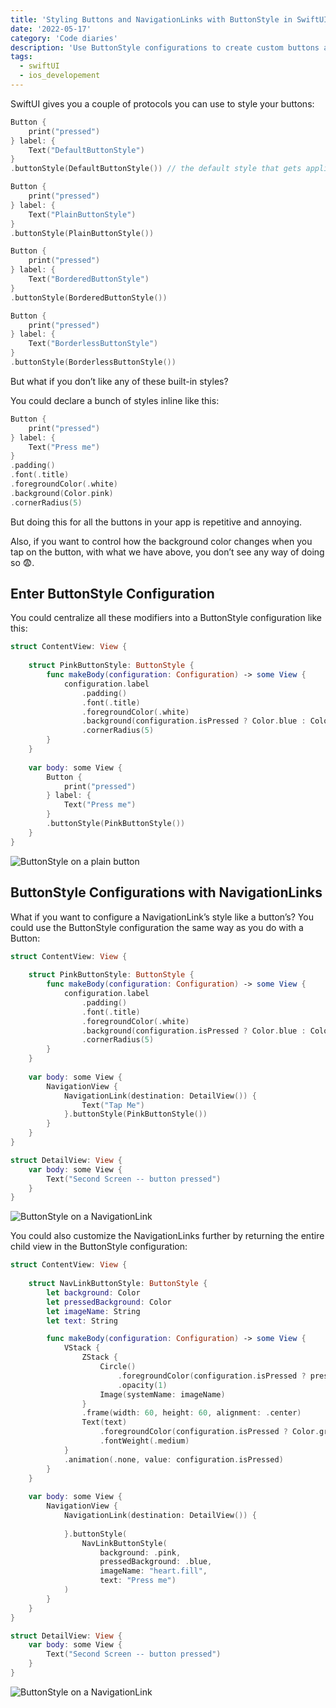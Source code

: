 ```yaml
---
title: 'Styling Buttons and NavigationLinks with ButtonStyle in SwiftUI'
date: '2022-05-17'
category: 'Code diaries'
description: 'Use ButtonStyle configurations to create custom buttons and NavigationLinks in your IOS app'
tags:
  - swiftUI
  - ios_developement
---
```

SwiftUI gives you a couple of protocols you can use to style your buttons:

```swift
Button {
    print("pressed")
} label: {
    Text("DefaultButtonStyle")
}
.buttonStyle(DefaultButtonStyle()) // the default style that gets applied 

Button {
    print("pressed")
} label: {
    Text("PlainButtonStyle")
}
.buttonStyle(PlainButtonStyle())

Button {
    print("pressed")
} label: {
    Text("BorderedButtonStyle")
}
.buttonStyle(BorderedButtonStyle())

Button {
    print("pressed")
} label: {
    Text("BorderlessButtonStyle")
}
.buttonStyle(BorderlessButtonStyle())
```

But what if you don’t like any of these built-in styles?

You could declare a bunch of styles inline like this:

```swift
Button {
    print("pressed")
} label: {
    Text("Press me")
}
.padding()
.font(.title)
.foregroundColor(.white)
.background(Color.pink)
.cornerRadius(5)
```

But doing this for all the buttons in your app is repetitive and annoying.

Also, if you want to control how the background color changes when you tap on the button, with what we have above, you don’t see any way of doing so 😨.

## Enter ButtonStyle Configuration

You could centralize all these modifiers into a ButtonStyle configuration like this:
```swift
struct ContentView: View {
    
    struct PinkButtonStyle: ButtonStyle {
        func makeBody(configuration: Configuration) -> some View {
            configuration.label
                .padding()
                .font(.title)
                .foregroundColor(.white)
                .background(configuration.isPressed ? Color.blue : Color.pink)
                .cornerRadius(5)
        }
    }
    
    var body: some View {
        Button {
            print("pressed")
        } label: {
            Text("Press me")
        }
        .buttonStyle(PinkButtonStyle())
    }
}
```

![ButtonStyle on a plain button](/postImages/buttonStyleBasic.gif)

## ButtonStyle Configurations with NavigationLinks

What if you want to configure a NavigationLink’s style like a button’s? You could use the ButtonStyle configuration the same way as you do with a Button:

```swift
struct ContentView: View {
    
    struct PinkButtonStyle: ButtonStyle {
        func makeBody(configuration: Configuration) -> some View {
            configuration.label
                .padding()
                .font(.title)
                .foregroundColor(.white)
                .background(configuration.isPressed ? Color.blue : Color.pink)
                .cornerRadius(5)
        }
    }
    
    var body: some View {
        NavigationView {
            NavigationLink(destination: DetailView()) {
                Text("Tap Me")
            }.buttonStyle(PinkButtonStyle())
        }
    }
}

struct DetailView: View {
    var body: some View {
        Text("Second Screen -- button pressed")
    }
}
```

![ButtonStyle on a NavigationLink](/postImages/buttonStyle-navigationLink-basic.gif)

You could also customize the NavigationLinks further by returning the entire child view in the ButtonStyle configuration:

```swift
struct ContentView: View {
    
    struct NavLinkButtonStyle: ButtonStyle {
        let background: Color
        let pressedBackground: Color
        let imageName: String
        let text: String

        func makeBody(configuration: Configuration) -> some View {
            VStack {
                ZStack {
                    Circle()
                        .foregroundColor(configuration.isPressed ? pressedBackground : background)
                        .opacity(1)
                    Image(systemName: imageName)
                }
                .frame(width: 60, height: 60, alignment: .center)
                Text(text)
                    .foregroundColor(configuration.isPressed ? Color.gray : Color.black)
                    .fontWeight(.medium)
            }
            .animation(.none, value: configuration.isPressed)
        }
    }
    
    var body: some View {
        NavigationView {
            NavigationLink(destination: DetailView()) {
                
            }.buttonStyle(
                NavLinkButtonStyle(
                    background: .pink,
                    pressedBackground: .blue,
                    imageName: "heart.fill",
                    text: "Press me")
            )
        }
    }
}

struct DetailView: View {
    var body: some View {
        Text("Second Screen -- button pressed")
    }
}
```

![ButtonStyle on a NavigationLink](/postImages/buttonStyle-navigationLink-child.gif)
